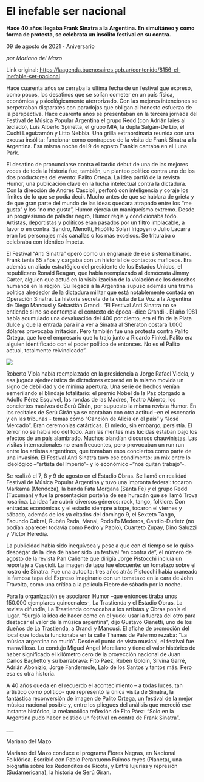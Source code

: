 # El inefable ser nacional

**Hace 40 años llegaba Frank Sinatra a la Argentina. En simultáneo y como forma de protesta, se celebrata un insólito festival en su contra.**

09 de agosto de 2021 - Aniversario

_por Mariano del Mazo_

Link original: https://laagenda.buenosaires.gob.ar/contenido/8156-el-inefable-ser-nacional



Hace cuarenta años se cerraba la última fecha de un festival que expresó, como pocos, los desatinos que se solían cometer en un país física, económica y psicológicamente aterrorizado. Con las mejores intenciones se perpetraban disparates con paradojas que obligan al honesto esfuerzo de la perspectiva. Hace cuarenta años se presentaban en la tercera jornada del Festival de Música Popular Argentina el grupo Redd (con Adrián Iaies al teclado), Luis Alberto Spinetta, el grupo MIA, la dupla Salgán-De Lio, el Cuchi Leguizamón y Litto Nebbia. Una grilla extraordinaria reunida con una excusa insólita: funcionar como contrapeso de la visita de Frank Sinatra a la Argentina. Esa misma noche del 9 de agosto Frankie cantaba en el Luna Park.




El desatino de pronunciarse contra el tardío debut de una de las mejores voces de toda la historia fue, también, un planteo político contra uno de los dos productores del evento: Palito Ortega. La idea partió de la revista Humor, una publicación clave en la lucha intelectual contra la dictadura. Con la dirección de Andrés Cascioli, perforó con inteligencia y coraje los límites de lo que se podía decir. Mucho antes de que se hablara de grieta y de que gran parte del mundo de las ideas quedara atrapado entre los “me gusta” y los “no me gusta”, Humor ejercía un maniqueísmo extremo. Desde un progresismo de paladar negro, Humor regía y condicionaba todo. Artistas, deportistas y políticos eran pasados por un filtro implacable, a favor o en contra. Sandro, Menotti, Hipólito Solari Irigoyen o Julio Lacarra eran los personajes más canallas o los más excelsos. Se trituraba o celebraba con idéntico ímpetu.




El Festival “Anti Sinatra” operó como un engranaje de ese sistema binario. Frank tenía 65 años y cargaba con un historial de contactos mafiosos. Era además un aliado estratégico del presidente de los Estados Unidos, el republicano Ronald Reagan, que había reemplazado al demócrata Jimmy Carter, alguien que actuó en la visibilización de la violación de los derechos humanos en la región. Su llegada a la Argentina supuso además una trama política alrededor de la dictadura militar que está notablemente contada en Operación Sinatra. La historia secreta de la visita de La Voz a la Argentina de Diego Mancusi y Sebastián Grandi. “El Festival Anti Sinatra no se entiende si no se contempla el contexto de época –dice Grandi-. El año 1981 había acumulado una devaluación del 400 por ciento, era el fin de la Plata dulce y que la entrada para ir a ver a Sinatra al Sheraton costara 1.000 dólares provocaba irritación. Pero también fue una protesta contra Palito Ortega, que fue el empresario que lo trajo junto a Ricardo Finkel. Palito era alguien identificado con el poder político de entonces. No es el Palito actual, totalmente reivindicado”.




[![](https://img.youtube.com/vi/yheUcYxkMAk/0.jpg)](https://www.youtube.com/watch?v=yheUcYxkMAk)




Roberto Viola había reemplazado en la presidencia a Jorge Rafael Videla, y esa jugada ajedrecística de dictadores expresó en la mismo movida un signo de debilidad y de mínima apertura. Una serie de hechos venían esmerilando el blindaje totalitario: el premio Nobel de la Paz otorgado a Adolfo Pérez Esquivel, las rondas de las Madres, Teatro Abierto, los conciertos masivos de Serú Girán, por supuesto la misma revista Humor. En los recitales de Serú Girán ya se cantaban con otra actitud –en el escenario y en las tribunas - temas como “Canción de Alicia en el país” y “José Mercado”. Eran ceremonias catárticas. El miedo, sin embargo, persistía. El terror no se había ido del todo. Aún las mentes más lúcidas estaban bajo los efectos de un país alambrado. Muchos blandían discursos chauvinistas. Las visitas internacionales no eran frecuentes, pero provocaban un run run entre los artistas argentinos, que tomaban esos conciertos como parte de una invasión. El Festival Anti Sinatra tuvo ese condimento: un mix entre lo ideológico –“artista del Imperio”- y lo económico –“nos quitan trabajo”-.




Se realizó el 7, 8 y 9 de agosto en el Estadio Obras. Se llamó en realidad Festival de Música Popular Argentina y tuvo una impronta federal: tocaron Markama (Mendoza), la banda Fata Morgana (Santa Fe) y el grupo Redd (Tucumán) y fue la presentación porteña de ese huracán que se llamó Trova rosarina. La idea fue cubrir diversos géneros: rock, tango, folklore. Con entradas económicas y el estadio siempre a tope, tocaron el viernes y sábado, además de los ya citados del domingo 9, el Sexteto Tango, Facundo Cabral, Rubén Rada, Manal, Rodolfo Mederos, Cantilo-Durietz (no podían aparecer todavía como Pedro y Pablo), Cuarteto Zupay, Dino Saluzzi y Víctor Heredia.




La publicidad había sido inequívoca y pese a que con el tiempo se lo quiso despegar de la idea de haber sido un festival “en contra de”, el número de agosto de la revista Pan Caliente que dirigía Jorge Pistocchi incluía un reportaje a Cascioli. La imagen de tapa fue elocuente: un tomatazo sobre el rostro de Sinatra. Fue una autocita: tres años atrás Pistocchi había craneado la famosa tapa del Expreso Imaginario con un tomatazo en la cara de John Travolta, como una crítica a la película Fiebre de sábado por la noche.




Para la organización se asociaron Humor –que entonces tiraba unos 150.000 ejemplares quincenales-, La Trastienda y el Estadio Obras. La revista difundía, La Trastienda convocaba a los artistas y Obras ponía el lugar. “Surgió la idea de hacer como en el yudo: usar la fuerza del otro para destacar el valor de la música argentina”, dijo Gustavo Gianetti, uno de los dueños de La Trastienda, a Grandi y Mancusi. El afiche de promoción del local que todavía funcionaba en la calle Thames de Palermo rezaba: “La música argentina no murió”. Desde el punto de vista musical, el festival fue maravilloso. Lo condujo Miguel Angel Merellano y tiene el valor histórico de haber significado el kilómetro cero de la proyección nacional de Juan Carlos Baglietto y su barrabrava: Fito Páez, Rubén Goldín, Silvina Garré, Adrián Abonizio, Jorge Fandermole, Lalo de los Santos y tantos más. Pero esa es otra historia.




A 40 años queda en el recuerdo el acontecimiento – a todas luces, tan artístico como político- que representó la única visita de Sinatra, la fantástica reconversión de imagen de Palito Ortega, un festival de la mejor música nacional posible y, entre los pliegues del análisis que mereció ese instante histórico, la melancólica reflexión de Fito Páez: “Solo en la Argentina pudo haber existido un festival en contra de Frank Sinatra”.




\_\_\_




Mariano del Mazo




Mariano del Mazo conduce el programa Flores Negras, en Nacional Folklórica. Escribió con Pablo Perantuono Fuimos reyes (Planeta), una biografía sobre los Redonditos de Ricota, y Entre lujurias y represión (Sudamericana), la historia de Serú Giran.



